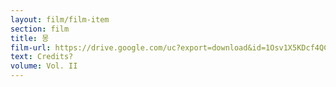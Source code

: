 ```yaml
---
layout: film/film-item
section: film
title: 몽
film-url: https://drive.google.com/uc?export=download&id=1Osv1X5KDcf4QCTr5PdrjlYva6htBW_gh
text: Credits?
volume: Vol. II
---
```

